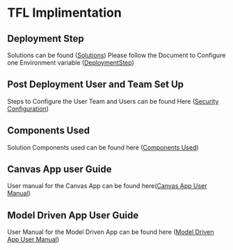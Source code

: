 # TFL Implimentation

## Deployment Step 
Solutions can be found ([Solutions](./Solutions/TransportForLondonImplimentation_0_0_0_15_managed.zip))
 Please follow the Document to Configure one Environment variable ([DeploymentStep](./Documentation/1-Depoyment%20Step.docx))
## Post Deployment User and Team Set Up 
Steps to Configure the User Team and Users can be found Here ([Security Configuration](./Documentation/2-Post%20Deployment%20Step.docx))
## Components Used 
Solution Components used can be found here ([Components Used](./Documentation/5-Components%20Used.docx))
## Canvas App user Guide
User  manual for the Canvas App  can be found here([Canvas App User Manual](./Documentation/3-Canvas%20App%20User%20Guide.docx))
## Model Driven App User Guide  
User Manual for the Model Driven App can be found here ([Model Driven App User Manual](./Documentation/4-Model%20Driven%20App%20User%20Guide.docx))
